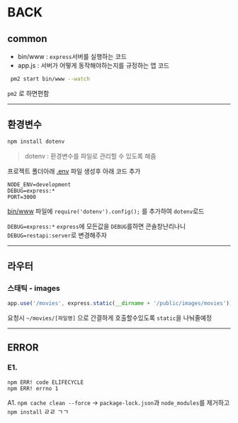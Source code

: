 # BACK
 ## common
 - bin/www : `express`서버를 실행하는 코드
 - app.js : 서버가 어떻게 동작해야하는지를 규정하는 앱 코드
 
 ```bash
  pm2 start bin/www --watch
 ```
 `pm2` 로 하면편함

----------------------
 ## 환경변수
  ```javascript
  npm install dotenv
  ```
  > dotenv : 환경변수를 파일로 관리할 수 있도록 해줌

  프로젝트 폴더아래 [.env](.env) 파일 생성후 아래 코드 추가
  ```
  NODE_ENV=development
  DEBUG=express:*
  PORT=3000
  ```
 
  [bin/www](bin/www) 파일에 <code>require('dotenv').config();</code> 를 추가하여 `dotenv`로드

  `DEBUG=express:*` `express`에 모든값을 `DEBUG`를하면 콘솔창난리나니<br>
  `DEBUG=restapi:server`로 변경해주자

 ------------
 ## 라우터

  ### 스태틱 - images
  ```javascript
  app.use('/movies', express.static(__dirname + '/public/images/movies'));
  ```
  요청시 `~/movies/[파일명]` 으로 간결하게 호출할수있도록 `static`을 나눠줄예정<br>

----------------
 ## **ERROR**
  
  ### E1. 
   ```
   npm ERR! code ELIFECYCLE 
   npm ERR! errno 1
   ```
   A1. `npm cache clean --force` -> `package-lock.json`과 `node_modules`를 제거하고 `npm install` ㄹㄹ ㄱㄱ
